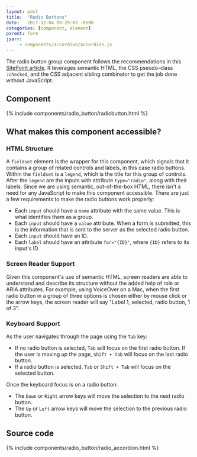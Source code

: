```yaml
---
layout: post
title:  "Radio Buttons"
date:   2017-12-04 09:29:03 -0500
categories: [component, element]
parent: form
jsarr:
     - components/accordion/accordion.js
---
```


The radio button group component follows the recommendations in this [SitePoint article](https://www.sitepoint.com/replacing-radio-buttons-without-replacing-radio-buttons/). It leverages semantic HTML, the CSS pseudo-class `:checked`, and the CSS adjacent sibling combinator to get the job done without JavaScript.

## Component
{% include components/radio_button/radiobutton.html %}

## What makes this component accessible?
### HTML Structure 
A `fieldset` element is the wrapper for this component, which signals that it contains a group of related controls and labels, in this case radio buttons. Within the `fieldset` is a `legend`, which is the title for this group of controls. After the `legend` are the inputs with attribute `type="radio"`, along with their labels. Since we are using semantic, out-of-the-box HTML, there isn't a need for any JavaScript to make this component accessible. There are just a few requirements to make the radio buttons work properly:
- Each `input` should have a `name` attribute with the same value. This is what identifies them as a group.
- Each `input` should have a `value` attribute. When a form is submitted, this is the information that is sent to the server as the selected radio button.
- Each `input` should have an ID.
- Each `label` should have an attribute `for="{ID}"`, where `{ID}` refers to its input's ID. 

### Screen Reader Support 
Given this component's use of semantic HTML, screen readers are able to understand and describe its structure without the added help of role or ARIA attributes. For example, using VoiceOver on a Mac, when the first radio button in a group of three options is chosen either by mouse click or the arrow keys, the screen reader will say "Label 1, selected, radio button, 1 of 3". 

### Keyboard Support 
As the user navigates through the page using the `Tab` key:
- If no radio button is selected, `Tab` will focus on the first radio button. If the user is moving *up* the page, `Shift + Tab` will focus on the last radio button. 
- If a radio button is selected, `Tab` or `Shift + Tab` will focus on the selected button.  

Once the keyboard focus is on a radio button:
- The `Down` or `Right` arrow keys will move the selection to the next radio button.
- The `Up` or `Left` arrow keys will move the selection to the previous radio button.

## Source code
{% include components/radio_button/radio_accordion.html %}



